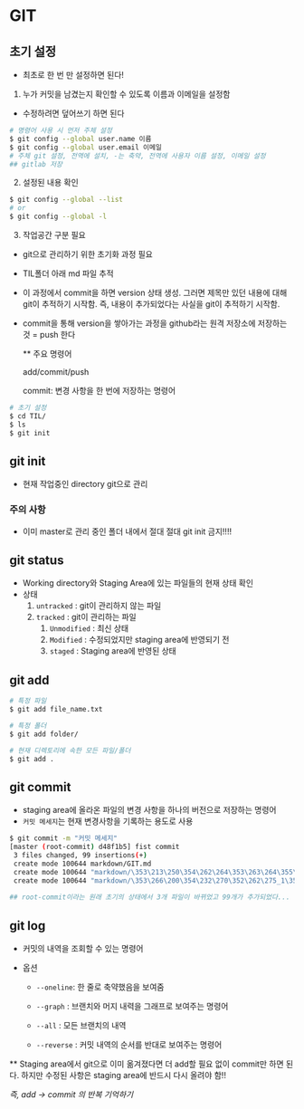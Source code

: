 # GIT

## 초기 설정

- 최초로 한 번 만 설정하면 된다!

1. 누가 커밋을 남겼는지 확인할 수 있도록 이름과 이메일을 설정함

- 수정하려면 덮어쓰기 하면 된다

``` bash
# 명령어 사용 시 먼저 주체 설정
$ git config --global user.name 이름	
$ git config --global user.email 이메일	
# 주체 git 설정, 전역에 설치, -는 축약, 전역에 사용자 이름 설정, 이메일 설정
## gitlab 저장
```

2. 설정된 내용 확인

```bash
$ git config --global --list
# or
$ git config --global -l
```

3. 작업공간 구분 필요

- git으로 관리하기 위한 초기화 과정 필요
- TIL폴더 아래 md 파일 추적
- 이 과정에서 commit을 하면 version 상태 생성. 그러면 제목만 있던 내용에 대해 git이 추적하기 시작함. 즉, 내용이 추가되었다는 사실을 git이 추적하기 시작함. 

- commit을 통해 version을 쌓아가는 과정을 github라는 원격 저장소에 저장하는 것 = push 한다

  

  ** 주요 명령어

  add/commit/push

  commit: 변경 사항을 한 번에 저장하는 명령어

```bash
# 초기 설정
$ cd TIL/
$ ls
$ git init
```



## git init

- 현재 작업중인 directory git으로 관리



### 주의 사항

- 이미 master로 관리 중인 폴더 내에서 절대 절대 git init 금지!!!!



## git status

- Working directory와 Staging Area에 있는 파일들의 현재 상태 확인
- 상태
  1. `untracked` : git이 관리하지 않는 파일
  2. `tracked` : git이 관리하는 파일
     1. `Unmodified` : 최신 상태
     2. `Modified` : 수정되었지만 staging area에 반영되기 전
     3. `staged` : Staging area에 반영된 상태



## git add

```bash
# 특정 파일
$ git add file_name.txt

# 특정 폴더
$ git add folder/

# 현재 디렉토리에 속한 모든 파일/폴더
$ git add .
```



## git commit

- staging area에 올라온 파일의 변경 사항을 하나의 버전으로 저장하는 명령어
- `커밋 메세지`는 현재 변경사항을 기록하는 용도로 사용

``` bash
$ git commit -m "커밋 메세지"
[master (root-commit) d48f1b5] fist commit
 3 files changed, 99 insertions(+)
 create mode 100644 markdown/GIT.md
 create mode 100644 "markdown/\353\213\250\354\262\264\353\263\264\355\227\230\352\260\200\354\236\205\354\204\234\353\245\230_\353\266\200\354\232\270\352\262\275_1\353\260\230_\352\266\214\353\202\230\354\235\200.docx"
 create mode 100644 "markdown/\353\266\200\354\232\270\352\262\275_1\353\260\230_\352\266\214\353\202\230\354\235\200(3740).jpg"
 
## root-commit이라는 원래 초기의 상태에서 3개 파일이 바뀌었고 99개가 추가되었다...
```



## git log

- 커밋의 내역을 조회할 수 있는 명령어

- 옵션

  - `--oneline`: 한 줄로 축약했음을 보여줌

  - `--graph` : 브랜치와 머지 내력을 그래프로 보여주는 명령어
  - `--all` : 모든 브랜치의 내역
  - `--reverse` : 커밋 내역의 순서를 반대로 보여주는 명령어



** Staging area에서 git으로 이미 옮겨졌다면 더 add할 필요 없이 commit만 하면 된다. 하지만 수정된 사항은 staging area에 반드시 다시 올려야 함!!

*즉, add -> commit 의 반복 기억하기*

